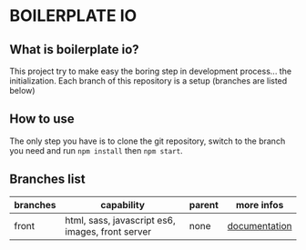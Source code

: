 # BOILERPLATE IO

## What is boilerplate io?
This project try to make easy the boring step in development process... the initialization.
Each branch of this repository is a setup (branches are listed below)

## How to use
The only step you have is to clone the git repository, switch to the branch you need and run `npm install` then `npm start`.

## Branches list

| branches   | capability                                                | parent   | more infos                                                                                 |
| ---------- | --------------------------------------------------------- | -------- | ------------------------------------------------------------------------------------------ |
| front      | html, sass, javascript es6, images, front server          | none     | [documentation](https://github.com/JordanDelcros/boilerplate-io/tree/front#documentation) |